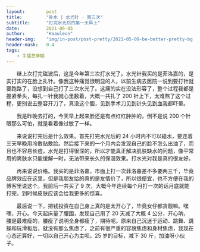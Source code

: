 ```yaml
---
layout:        post
title:         "补水 | 水光针 · 第三次"
subtitle:      "打完水光后的第一天早上"
date:          2021-06-05
author:        "Haauleon"
header-img:    "img/in-post/post-pretty/2021-05-09-be-better-pretty-bg.jpg"
header-mask:   0.4
tags:
    - 手擂芝麻糊
---
```


&emsp;&emsp;继上次打完磁波后，这是今年第三次打水光了。水光针我买的是菲洛嘉的，是实打实的在脸上扎针。像我这种痛觉很明显的人，以前生病去医院一说到要打针就要跑路了，没想到自己打了三次水光了。这痛的实在没法形容了，整个过程我都是握紧拳头，每扎一针我就心里数着，大概一共扎了 200 针上下，太难熬了这个过程，更别说去整容开刀了，真没这个胆，见到手术刀见到针头见到血我都吓晕。          

&emsp;&emsp;我是昨晚去打的，今天早上起来脸还是有点红红肿肿的，倒不是说 200 个针眼那么可怕，就是看着像过敏了一样。         

&emsp;&emsp;来说说打完后是什么效果。首先打完水光后的 24 小时内不可以碰水，要连着三天早晚用冷敷贴敷脸。然后接下来的一个月内会发现自己的脸不怎么出油了，而且也不容易长痘，水光是打得很深的，所以才能真正解决肌肤缺水的问题，像平常用的爽肤水只能缓解一时，无法带来长久的保湿效果。打水光对我是真的很友好。                 

&emsp;&emsp;再来说说价格。我买的是菲洛嘉，市面上打一次菲洛嘉差不多要两三千，毕竟品牌效应在这里，但是我朋友给的真的是友情价了，所以很便宜，也不方便在我的博客里说这个。我前后一共买了 9 次，大概今年连续每个月打一次的话月底就能打完，到时候皮肤应该会给我更多的惊喜。               

&emsp;&emsp;最后说一下，把钱投资在自己身上真的是太开心了，毕竟女仔都贪靓嘛。嘿嘿，开心。今天起床量了腰围，发现自己用了 20 天减了大概 4 公分，开心呐，腰是最难瘦的，腰瘦了说明全身都瘦了，期待呢。原来自己沉迷于运动、跳舞、跳操和玩滑板后，就没有那么焦虑了，之前有很严重的容貌焦虑和身材焦虑，我现在心态还算好，一切以自己开心为主呗。25 岁的目标，减下 30 斤，加油呀小伙子。